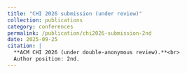 ```yaml
---
title: "CHI 2026 submission (under review)"
collection: publications
category: conferences
permalink: /publication/chi2026-submission-2nd
date: 2025-09-25
citation: |
  **ACM CHI 2026 (under double-anonymous review).**<br>
  Author position: 2nd.
---
```


